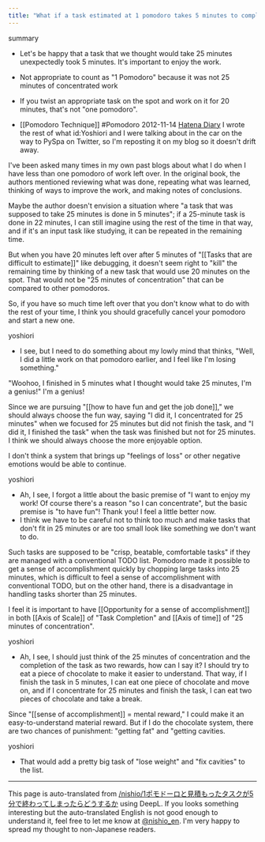 ```yaml
---
title: "What if a task estimated at 1 pomodoro takes 5 minutes to complete."
---
```


summary
- Let's be happy that a task that we thought would take 25 minutes unexpectedly took 5 minutes. It's important to enjoy the work.
- Not appropriate to count as "1 Pomodoro" because it was not 25 minutes of concentrated work
- If you twist an appropriate task on the spot and work on it for 20 minutes, that's not "one pomodoro".

- [[Pomodoro Technique]] #Pomodoro
2012-11-14 [Hatena Diary](http://d.hatena.ne.jp/nishiohirokazu/20121114/1352904902)
I wrote the rest of what id:Yoshiori and I were talking about in the car on the way to PySpa on Twitter, so I'm reposting it on my blog so it doesn't drift away.

I've been asked many times in my own past blogs about what I do when I have less than one pomodoro of work left over. In the original book, the authors mentioned reviewing what was done, repeating what was learned, thinking of ways to improve the work, and making notes of conclusions.

Maybe the author doesn't envision a situation where "a task that was supposed to take 25 minutes is done in 5 minutes"; if a 25-minute task is done in 22 minutes, I can still imagine using the rest of the time in that way, and if it's an input task like studying, it can be repeated in the remaining time.

But when you have 20 minutes left over after 5 minutes of "[[Tasks that are difficult to estimate]]" like debugging, it doesn't seem right to "kill" the remaining time by thinking of a new task that would use 20 minutes on the spot. That would not be "25 minutes of concentration" that can be compared to other pomodoros.

So, if you have so much time left over that you don't know what to do with the rest of your time, I think you should gracefully cancel your pomodoro and start a new one.

yoshiori
- I see, but I need to do something about my lowly mind that thinks, "Well, I did a little work on that pomodoro earlier, and I feel like I'm losing something."


"Woohoo, I finished in 5 minutes what I thought would take 25 minutes, I'm a genius!" I'm a genius!

Since we are pursuing "[[how to have fun and get the job done]]," we should always choose the fun way, saying "I did it, I concentrated for 25 minutes" when we focused for 25 minutes but did not finish the task, and "I did it, I finished the task" when the task was finished but not for 25 minutes. I think we should always choose the more enjoyable option.

I don't think a system that brings up "feelings of loss" or other negative emotions would be able to continue.

yoshiori
- Ah, I see, I forgot a little about the basic premise of "I want to enjoy my work! Of course there's a reason "so I can concentrate", but the basic premise is "to have fun"! Thank you! I feel a little better now.
- I think we have to be careful not to think too much and make tasks that don't fit in 25 minutes or are too small look like something we don't want to do.


Such tasks are supposed to be "crisp, beatable, comfortable tasks" if they are managed with a conventional TODO list. Pomodoro made it possible to get a sense of accomplishment quickly by chopping large tasks into 25 minutes, which is difficult to feel a sense of accomplishment with conventional TODO, but on the other hand, there is a disadvantage in handling tasks shorter than 25 minutes.

I feel it is important to have [[Opportunity for a sense of accomplishment]] in both [[Axis of Scale]] of "Task Completion" and [[Axis of time]] of "25 minutes of concentration".

yoshiori
- Ah, I see, I should just think of the 25 minutes of concentration and the completion of the task as two rewards, how can I say it? I should try to eat a piece of chocolate to make it easier to understand. That way, if I finish the task in 5 minutes, I can eat one piece of chocolate and move on, and if I concentrate for 25 minutes and finish the task, I can eat two pieces of chocolate and take a break.


Since "[[sense of accomplishment]] = mental reward," I could make it an easy-to-understand material reward. But if I do the chocolate system, there are two chances of punishment: "getting fat" and "getting cavities.

yoshiori
- That would add a pretty big task of "lose weight" and "fix cavities" to the list.

---
This page is auto-translated from [/nishio/1ポモドーロと見積もったタスクが5分で終わってしまったらどうするか](https://scrapbox.io/nishio/1ポモドーロと見積もったタスクが5分で終わってしまったらどうするか) using DeepL. If you looks something interesting but the auto-translated English is not good enough to understand it, feel free to let me know at [@nishio_en](https://twitter.com/nishio_en). I'm very happy to spread my thought to non-Japanese readers.
